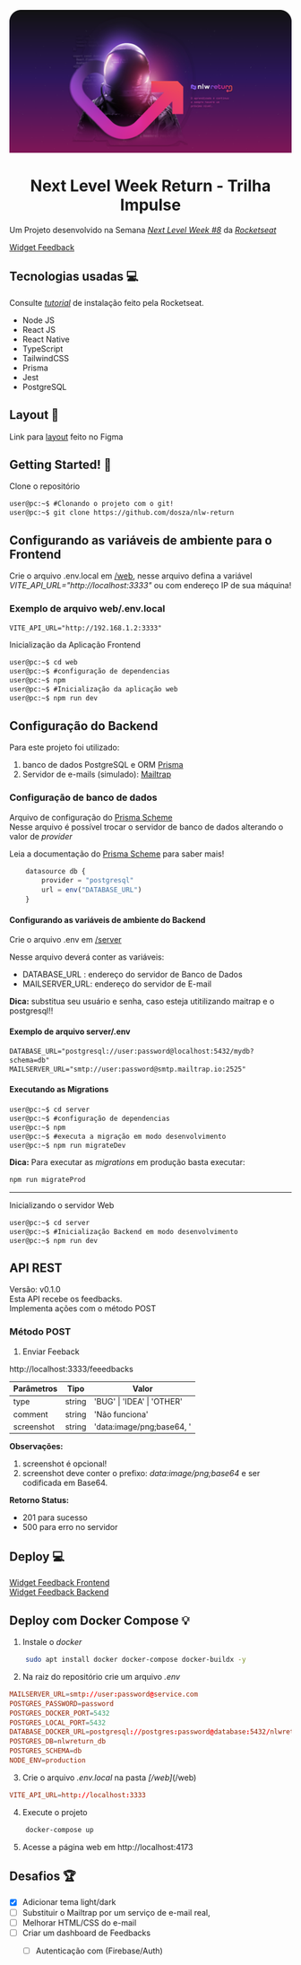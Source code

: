 <p align="center">
    <img src="https://raw.githubusercontent.com/dosza/nlw-return/main/screenshots/nlw-logo.svg">
</p>


<h1 align="center">Next Level Week Return - Trilha Impulse</h1>


Um Projeto desenvolvido na Semana *[Next Level Week \#8](https://nextlevelweek.com)* da *[Rocketseat](https://rocketseat.com.br/)*

[Widget Feedback](https://efficient-sloth-d85.notion.site/Impulse-58f2daadb8e1433894420cbc57571087)

Tecnologias usadas 💻️
---
Consulte  *[tutorial](https://efficient-sloth-d85.notion.site/Instalando-o-Node-js-f00c900c9c584026ba153dbe67dd2c50)* de instalação feito pela Rocketseat.
+ Node JS
+ React JS
+ React Native
+ TypeScript
+ TailwindCSS
+ Prisma
+ Jest
+ PostgreSQL 

Layout 📌️
---
Link para [layout](https://www.figma.com/community/file/1102912516166573468/Feedback-Widget) feito no Figma<br/>

Getting Started! 🚀️
---
Clone o repositório
```console
user@pc:~$ #Clonando o projeto com o git!
user@pc:~$ git clone https://github.com/dosza/nlw-return
```


## Configurando as variáveis de ambiente para o Frontend ##

Crie o arquivo .env.local  em [/web](web), nesse arquivo defina a variável *VITE_API_URL="http://localhost:3333"* ou com endereço IP de sua máquina!

### Exemplo de arquivo web/.env.local ###

```env
VITE_API_URL="http://192.168.1.2:3333"
```

Inicialização da Aplicação Frontend
```console
user@pc:~$ cd web
user@pc:~$ #configuração de dependencias
user@pc:~$ npm
user@pc:~$ #Inicialização da aplicação web
user@pc:~$ npm run dev
```

Configuração do Backend
---

Para este projeto foi utilizado:
1.	banco de dados PostgreSQL e ORM [Prisma](https://www.prisma.io/)
2.	Servidor de e-mails (simulado): [Mailtrap](https://mailtrap.io)



### Configuração de banco de dados ###

Arquivo de configuração do [Prisma Scheme](/server/prisma/schema.prisma)<br/>
Nesse arquivo é possível trocar o servidor de banco de dados alterando  o valor de *provider*

Leia a documentação do [Prisma Scheme](https://pris.ly/d/prisma-schema) para saber mais!


```javascript
	datasource db {
		provider = "postgresql"
		url = env("DATABASE_URL")
	}
````

#### Configurando as variáveis de ambiente do Backend ####
Crie o arquivo .env em [/server](server)

Nesse arquivo deverá conter as variáveis:
+	DATABASE_URL : endereço do servidor de Banco de Dados
+	MAILSERVER_URL: endereço do servidor de E-mail

**Dica:** substitua seu usuário e senha, caso esteja utitilizando maitrap e o postgresql!!

#### Exemplo de arquivo server/.env ####

```env
DATABASE_URL="postgresql://user:password@localhost:5432/mydb?schema=db"
MAILSERVER_URL="smtp://user:password@smtp.mailtrap.io:2525"

```

#### Executando as Migrations ####
```console
user@pc:~$ cd server
user@pc:~$ #configuração de dependencias
user@pc:~$ npm
user@pc:~$ #executa a migração em modo desenvolvimento
user@pc:~$ npm run migrateDev
```
**Dica:** Para executar as *migrations* em produção basta executar:
 ```bash
npm run migrateProd
```
---
Inicializando o servidor Web
```console
user@pc:~$ cd server
user@pc:~$ #Inicialização Backend em modo desenvolvimento
user@pc:~$ npm run dev
```


## API REST ##
Versão: v0.1.0<br/>
Esta API recebe os feedbacks.<br/>Implementa ações com o método POST

### Método POST ###
1.  Enviar Feeback

http://localhost:3333/feeedbacks


Parâmetros | Tipo| Valor
-----------|-----------|-----------
type 		        | string  | 'BUG' \| 'IDEA' \| 'OTHER'
comment              | string  | 'Não funciona'
screenshot        | string  | 'data:image/png;base64, '



**Observações:** 
1. 	screenshot é opcional!
2.	screenshot deve conter o prefixo: *data:image/png;base64* e ser codificada em Base64.


**Retorno Status:**

+	201 para sucesso
+	500 para erro no servidor

Deploy 💻️
---
[Widget Feedback Frontend](https://nlw-return-dosza.vercel.app)<br/>
[Widget Feedback Backend](https://nlw-return-production-ca43.up.railway.app)

Deploy com Docker Compose 💡️
---

1. Instale  o *docker*

```bash
	sudo apt install docker docker-compose docker-buildx -y
```
2. Na raiz do repositório crie um arquivo *.env*

```conf
MAILSERVER_URL=smtp://user:password@service.com
POSTGRES_PASSWORD=password
POSTGRES_DOCKER_PORT=5432
POSTGRES_LOCAL_PORT=5432
DATABASE_DOCKER_URL=postgresql://postgres:password@database:5432/nlwreturn_db?schema=db
POSTGRES_DB=nlwreturn_db
POSTGRES_SCHEMA=db
NODE_ENV=production
```

3. Crie o arquivo  *.env.local* na pasta *[/web]*(/web)

```conf
VITE_API_URL=http://localhost:3333
```

4. Execute o projeto
```bash
	docker-compose up
```

5. Acesse a página web em http://localhost:4173

Desafios 🏆️
---

-	[x]	Adicionar tema light/dark 
-	[ ]	Substituir o Mailtrap por um serviço de e-mail real,
-	[ ]	Melhorar HTML/CSS do e-mail
-	[ ]	Criar um dashboard de Feedbacks
	-	[ ]	Autenticação com (Firebase/Auth)


